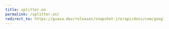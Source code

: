 ```yaml
---
title: splitter.on
permalink: /splitter.on/
redirect_to: https://guava.dev/releases/snapshot-jre/api/docs/com/google/common/base/Splitter.html#on-char-
---
```

